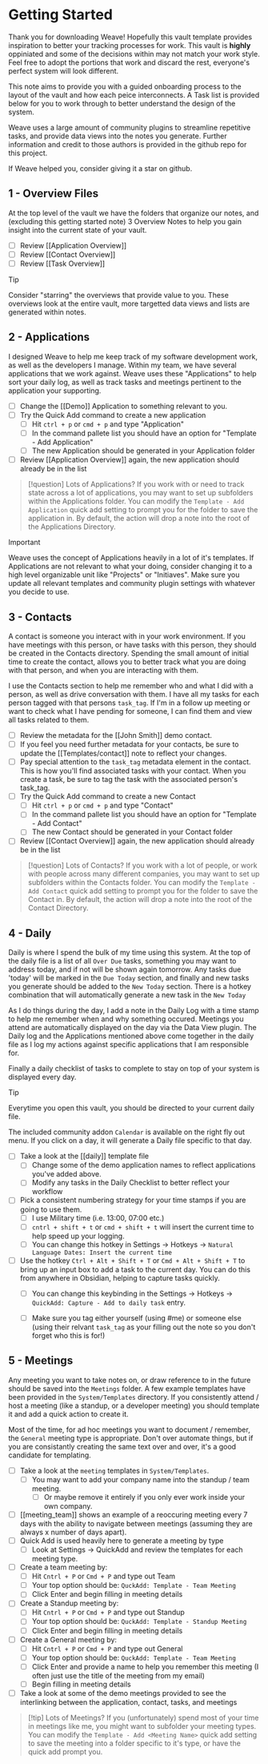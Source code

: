 # Getting Started

Thank you for downloading Weave! Hopefully this vault template provides inspiration to better your tracking processes for work. This vault is **highly** oppiniated and some of the decisions within may not match your work style. Feel free to adopt the portions that work and discard the rest, everyone's perfect system will look different.

This note aims to provide you with a guided onboarding process to the layout of the vault and how each peice interconnects. A Task list is provided below for you to work through to better understand the design of the system.

Weave uses a large amount of community plugins to streamline repetitive tasks, and provide data views into the notes you generate. Further information and credit to those authors is provided in the github repo for this project.

If Weave helped you, consider giving it a star on github.

## 1 - Overview Files

At the top level of the vault we have the folders that organize our notes, and (excluding this getting started note) 3 Overview Notes to help you gain insight into the current state of your vault.

- [ ] Review [[Application Overview]]
- [ ] Review [[Contact Overview]]
- [ ] Review [[Task Overview]]

> [!tip]
> Consider "starring" the overviews that provide value to you. These overviews look at the entire vault, more targetted data views and lists are generated within notes.


## 2 - Applications

I designed Weave to help me keep track of my software development work, as well as the developers I manage. Within my team, we have several applications that we work against.
Weave uses these "Applications" to help sort your daily log, as well as track tasks and meetings pertinent to the application your supporting. 

- [ ] Change the [[Demo]] Application to something relevant to you.
- [ ] Try the Quick Add command to create a new application
	- [ ] Hit `ctrl + p`  or `cmd + p` and type "Application"
	- [ ] In the command pallete list you should have an option for "Template - Add Application"
	- [ ] The new Application should be generated in your Application folder
- [ ] Review [[Application Overview]] again, the new application should already be in the list

> [!question] Lots of Applications?
> If you work with or need to track state across a lot of applications, you may want to set up subfolders within the Applications folder. You can modify the `Template - Add Application` quick add setting to prompt you for the folder to save the application in. By default, the action will drop a note into the root of the Applications Directory.

> [!important] 
> Weave uses the concept of Applications heavily in a lot of it's templates. If Applications are not relevant to what your doing, consider changing it to a high level organizable unit like "Projects" or "Initiaves". Make sure you update all relevant templates and community plugin settings with whatever you decide to use.

## 3 - Contacts

A contact is someone you interact with in your work environment. If you have meetings with this person, or have tasks with this person, they should be created in the Contacts directory. Spending the small amount of initial time to create the contact, allows you to better track what you are doing with that person, and when you are interacting with them. 

I use the Contacts section to help me remember who and what I did with a person, as well as drive conversation with them. I have all my tasks for each person tagged with that persons `task_tag`. If I'm in a follow up meeting or want to check what I have pending for someone, I can find them and view all tasks related to them.

- [ ] Review the metadata for the [[John Smith]] demo contact.
- [ ] If you feel you need further metadata for your contacts, be sure to update the [[Templates/contact]] note to reflect your changes.
- [ ] Pay special attention to the `task_tag` metadata element in the contact. This is how you'll find associated tasks with your contact. When you create a task, be sure to tag the task with the associated person's task_tag.
- [ ]  Try the Quick Add command to create a new Contact
	- [ ] Hit `ctrl + p`  or `cmd + p` and type "Contact"
	- [ ] In the command pallete list you should have an option for "Template - Add Contact"
	- [ ] The new Contact should be generated in your Contact folder
- [ ] Review [[Contact Overview]] again, the new application should already be in the list

> [!question] Lots of Contacts?
> If you work with a lot of people, or work with people across many different companies, you may want to set up subfolders within the Contacts folder. You can modify the `Template - Add Contact` quick add setting to prompt you for the folder to save the Contact in. By default, the action will drop a note into the root of the Contact Directory.


## 4 - Daily

Daily is where I spend the bulk of my time using this system.  At the top of the daily file is a list of all `Over Due` tasks, something you may want to address today, and if not will be shown again tomorrow. Any tasks due 'today' will be marked in the `Due Today` section, and finally and new tasks you generate should be added to the `New Today` section. There is a hotkey combination that will automatically generate a new task in the `New Today` 

As I do things during the day, I add a note in the Daily Log with a time stamp to help me remember when and why something occured. Meetings you attend are automatically displayed on the day via the Data View plugin. The Daily log and the Applications mentioned above come together in the daily file as I log my actions against specific applications that I am responsible for.

Finally a daily checklist of tasks to complete to stay on top of your system is displayed every day.

>[!tip]
>Everytime you open this vault, you should be directed to your current daily file.
>
>The included community addon `Calendar` is available on the right fly out menu. If you click on a day, it will generate a Daily file specific to that day.

- [ ] Take a look at the [[daily]] template file 
	- [ ] Change some of the demo application names to reflect applications you've added above.
	- [ ] Modify any tasks in the Daily Checklist to better reflect your workflow
- [ ] Pick a consistent numbering strategy for your time stamps if you are going to use them.
	- [ ] I use Military time (i.e. 13:00, 07:00 etc.)
	- [ ] `cntrl + shift + t` or `cmd + shift + t` will insert the current time to help speed up your logging.
	- [ ] You can change this hotkey in Settings -> Hotkeys -> `Natural Language Dates: Insert the current time`
- [ ] Use the hotkey `Ctrl + Alt + Shift + T` or `Cmd + Alt + Shift + T` to bring up an input box to add a task to the current day. You can do this from anywhere in Obsidian, helping to capture tasks quickly.
	- [ ] You can change this keybinding in the Settings -> Hotkeys -> `QuickAdd: Capture - Add to daily task` entry.
	- [ ] Make sure you tag either yourself (using #me) or someone else (using their relvant `task_tag` as your filling out the note so you don't forget who this is for!)


## 5 - Meetings

Any meeting you want to take notes on, or draw reference to in the future should be saved into the `Meetings` folder. A few example templates have been provided in the `System/Templates`  directory. If you consistently attend / host a meeting (like a standup, or a developer meeting) you should template it and add a quick action to create it.

Most of the time, for ad hoc meetings you want to document / remember, the `General` meeting type is appropriate. Don't over automate things, but if you are consistantly creating the same text over and over, it's a good candidate for templating.

- [ ] Take a look at the `meeting` templates in `System/Templates`.
	- [ ] You may want to add your company name into the standup / team meeting.
		- [ ] Or maybe remove it entirely if you only ever work inside your own company.
- [ ] [[meeting_team]] shows an example of a reoccuring meeting every 7 days with the ability to navigate between meetings (assuming they are always x number of days apart).
- [ ] Quick Add is used heavily here to generate a meeting by type
	- [ ] Look at Settings -> QuickAdd and review the templates for each meeting type.
- [ ] Create a team meeting by:
	- [ ] Hit `Cntrl + P` or `Cmd + P` and type out Team
	- [ ] Your top option should be: `QuckAdd: Template - Team Meeting`
	- [ ] Click Enter and begin filling in meeting details
- [ ]  Create a Standup meeting by:
	- [ ] Hit `Cntrl + P` or `Cmd + P` and type out Standup
	- [ ] Your top option should be: `QuckAdd: Template - Standup Meeting`
	- [ ] Click Enter and begin filling in meeting details
- [ ]  Create a General meeting by:
	- [ ] Hit `Cntrl + P` or `Cmd + P` and type out General
	- [ ] Your top option should be: `QuckAdd: Template - Team Meeting`
	- [ ] Click Enter and provide a name to help you remember this meeting (I often just use the title of the meeting from my email)
	- [ ] Begin filling in meeting details
- [ ] Take a look at some of the demo meetings provided to see the interlinking between the application, contact, tasks, and meetings

> [!tip] Lots of Meetings?
> If you (unfortunately) spend most of your time in meetings like me, you might want to subfolder your meeting types. You can modify the `Template - Add <Meeting Name>` quick add setting to save the meeting into a folder specific to it's type, or have the quick add prompt you.
